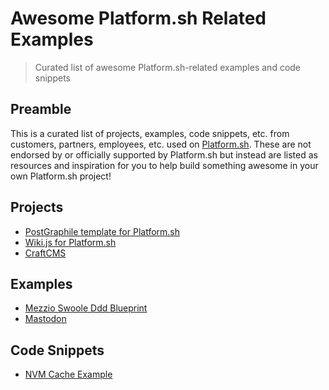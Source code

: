 # Awesome Platform.sh Related Examples
> Curated list of awesome Platform.sh-related examples and code snippets

## Preamble
This is a curated list of projects, examples, code snippets, etc. from customers, partners, employees, etc. used on [Platform.sh](https://platform.sh/). These are not endorsed by or officially supported by Platform.sh but instead are listed as resources and inspiration for you to help build something awesome in your own Platform.sh project! 

## Projects
* [PostGraphile template for Platform.sh](https://github.com/platformista/postgraphile)
* [Wiki.js for Platform.sh](https://github.com/platformista/wikijs-platformsh)
* [CraftCMS](https://github.com/platformista/craftcms)

## Examples
* [Mezzio Swoole Ddd Blueprint](https://github.com/benjaminhirsch/mezzio-swoole-ddd-blueprint)
* [Mastodon](https://github.com/OriPekelman/mastodon/tree/platformify)

## Code Snippets
* [NVM Cache Example](https://gist.github.com/devicezero/b38ed48bccaef72a0ab24293552992d8)
